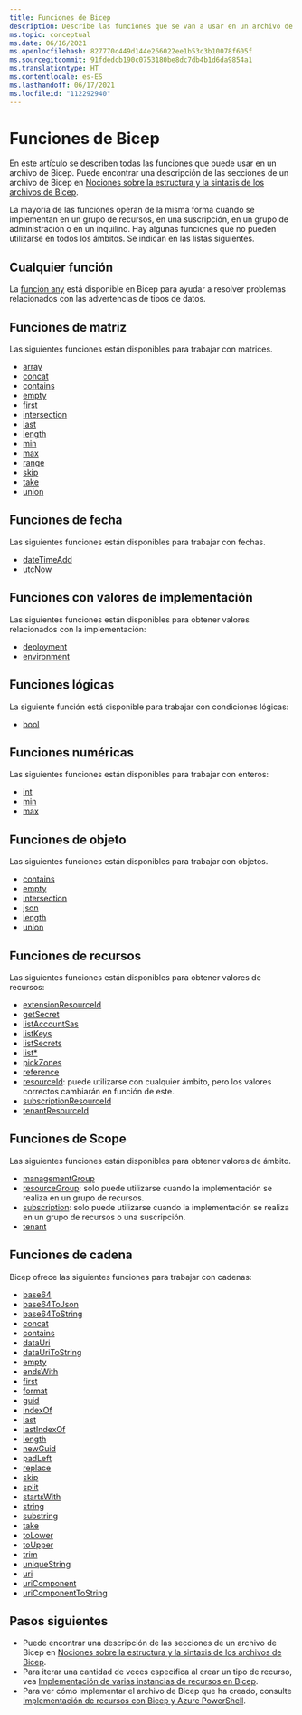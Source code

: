 ```yaml
---
title: Funciones de Bicep
description: Describe las funciones que se van a usar en un archivo de Bicep para recuperar valores, trabajar con cadenas y valores numéricos y recuperar información de implementación.
ms.topic: conceptual
ms.date: 06/16/2021
ms.openlocfilehash: 827770c449d144e266022ee1b53c3b10078f605f
ms.sourcegitcommit: 91fdedcb190c0753180be8dc7db4b1d6da9854a1
ms.translationtype: HT
ms.contentlocale: es-ES
ms.lasthandoff: 06/17/2021
ms.locfileid: "112292940"
---
```

# <a name="bicep-functions"></a>Funciones de Bicep

En este artículo se describen todas las funciones que puede usar en un archivo de Bicep. Puede encontrar una descripción de las secciones de un archivo de Bicep en [Nociones sobre la estructura y la sintaxis de los archivos de Bicep](./file.md).

La mayoría de las funciones operan de la misma forma cuando se implementan en un grupo de recursos, en una suscripción, en un grupo de administración o en un inquilino. Hay algunas funciones que no pueden utilizarse en todos los ámbitos. Se indican en las listas siguientes.

## <a name="any-function"></a>Cualquier función

La [función any](./bicep-functions-any.md) está disponible en Bicep para ayudar a resolver problemas relacionados con las advertencias de tipos de datos.

## <a name="array-functions"></a>Funciones de matriz

Las siguientes funciones están disponibles para trabajar con matrices.

* [array](./bicep-functions-array.md#array)
* [concat](./bicep-functions-array.md#concat)
* [contains](./bicep-functions-array.md#contains)
* [empty](./bicep-functions-array.md#empty)
* [first](./bicep-functions-array.md#first)
* [intersection](./bicep-functions-array.md#intersection)
* [last](./bicep-functions-array.md#last)
* [length](./bicep-functions-array.md#length)
* [min](./bicep-functions-array.md#min)
* [max](./bicep-functions-array.md#max)
* [range](./bicep-functions-array.md#range)
* [skip](./bicep-functions-array.md#skip)
* [take](./bicep-functions-array.md#take)
* [union](./bicep-functions-array.md#union)

## <a name="date-functions"></a>Funciones de fecha

Las siguientes funciones están disponibles para trabajar con fechas.

* [dateTimeAdd](./bicep-functions-date.md#datetimeadd)
* [utcNow](./bicep-functions-date.md#utcnow)

## <a name="deployment-value-functions"></a>Funciones con valores de implementación

Las siguientes funciones están disponibles para obtener valores relacionados con la implementación:

* [deployment](./bicep-functions-deployment.md#deployment)
* [environment](./bicep-functions-deployment.md#environment)

## <a name="logical-functions"></a>Funciones lógicas

La siguiente función está disponible para trabajar con condiciones lógicas:

* [bool](./bicep-functions-logical.md#bool)

## <a name="numeric-functions"></a>Funciones numéricas

Las siguientes funciones están disponibles para trabajar con enteros:

* [int](./bicep-functions-numeric.md#int)
* [min](./bicep-functions-numeric.md#min)
* [max](./bicep-functions-numeric.md#max)

## <a name="object-functions"></a>Funciones de objeto

Las siguientes funciones están disponibles para trabajar con objetos.

* [contains](./bicep-functions-object.md#contains)
* [empty](./bicep-functions-object.md#empty)
* [intersection](./bicep-functions-object.md#intersection)
* [json](./bicep-functions-object.md#json)
* [length](./bicep-functions-object.md#length)
* [union](./bicep-functions-object.md#union)

## <a name="resource-functions"></a>Funciones de recursos

Las siguientes funciones están disponibles para obtener valores de recursos:

* [extensionResourceId](./bicep-functions-resource.md#extensionresourceid)
* [getSecret](./bicep-functions-resource.md#getsecret)
* [listAccountSas](./bicep-functions-resource.md#list)
* [listKeys](./bicep-functions-resource.md#listkeys)
* [listSecrets](./bicep-functions-resource.md#list)
* [list*](./bicep-functions-resource.md#list)
* [pickZones](./bicep-functions-resource.md#pickzones)
* [reference](./bicep-functions-resource.md#reference)
* [resourceId](./bicep-functions-resource.md#resourceid): puede utilizarse con cualquier ámbito, pero los valores correctos cambiarán en función de este.
* [subscriptionResourceId](./bicep-functions-resource.md#subscriptionresourceid)
* [tenantResourceId](./bicep-functions-resource.md#tenantresourceid)

## <a name="scope-functions"></a>Funciones de Scope

Las siguientes funciones están disponibles para obtener valores de ámbito.

* [managementGroup](./bicep-functions-scope.md#managementgroup)
* [resourceGroup](./bicep-functions-scope.md#resourcegroup): solo puede utilizarse cuando la implementación se realiza en un grupo de recursos.
* [subscription](./bicep-functions-scope.md#subscription): solo puede utilizarse cuando la implementación se realiza en un grupo de recursos o una suscripción.
* [tenant](./bicep-functions-scope.md#tenant)

## <a name="string-functions"></a>Funciones de cadena

Bicep ofrece las siguientes funciones para trabajar con cadenas:

* [base64](./bicep-functions-string.md#base64)
* [base64ToJson](./bicep-functions-string.md#base64tojson)
* [base64ToString](./bicep-functions-string.md#base64tostring)
* [concat](./bicep-functions-string.md#concat)
* [contains](./bicep-functions-string.md#contains)
* [dataUri](./bicep-functions-string.md#datauri)
* [dataUriToString](./bicep-functions-string.md#datauritostring)
* [empty](./bicep-functions-string.md#empty)
* [endsWith](./bicep-functions-string.md#endswith)
* [first](./bicep-functions-string.md#first)
* [format](./bicep-functions-string.md#format)
* [guid](./bicep-functions-string.md#guid)
* [indexOf](./bicep-functions-string.md#indexof)
* [last](./bicep-functions-string.md#last)
* [lastIndexOf](./bicep-functions-string.md#lastindexof)
* [length](./bicep-functions-string.md#length)
* [newGuid](./bicep-functions-string.md#newguid)
* [padLeft](./bicep-functions-string.md#padleft)
* [replace](./bicep-functions-string.md#replace)
* [skip](./bicep-functions-string.md#skip)
* [split](./bicep-functions-string.md#split)
* [startsWith](./bicep-functions-string.md#startswith)
* [string](./bicep-functions-string.md#string)
* [substring](./bicep-functions-string.md#substring)
* [take](./bicep-functions-string.md#take)
* [toLower](./bicep-functions-string.md#tolower)
* [toUpper](./bicep-functions-string.md#toupper)
* [trim](./bicep-functions-string.md#trim)
* [uniqueString](./bicep-functions-string.md#uniquestring)
* [uri](./bicep-functions-string.md#uri)
* [uriComponent](./bicep-functions-string.md#uricomponent)
* [uriComponentToString](./bicep-functions-string.md#uricomponenttostring)

## <a name="next-steps"></a>Pasos siguientes

* Puede encontrar una descripción de las secciones de un archivo de Bicep en [Nociones sobre la estructura y la sintaxis de los archivos de Bicep](./file.md).
* Para iterar una cantidad de veces específica al crear un tipo de recurso, vea [Implementación de varias instancias de recursos en Bicep](./loop-resources.md).
* Para ver cómo implementar el archivo de Bicep que ha creado, consulte [Implementación de recursos con Bicep y Azure PowerShell](./deploy-powershell.md).
